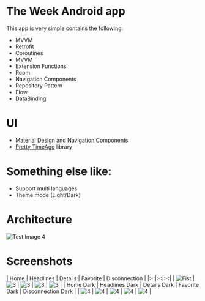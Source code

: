 # The Week Android app

This app is very simple contains the following:

- MVVM
- Retrofit
- Coroutines
- MVVM
- Extension Functions
- Room
- Navigation Components
- Repository Pattern
- Flow
- DataBinding

# UI

- Material Design and Navigation Components
- [Pretty TimeAgo](https://github.com/shamalka/Pretty-TimeAgo-android-library) library

# Something else like:

- Support multi languages
- Theme mode (Light/Dark)

# Architecture

![Test Image 4](https://developer.android.com/topic/libraries/architecture/images/final-architecture.png)

# Screenshots

| Home |  Headlines | Details | Favorite | Disconnection |
|:-:|:-:|:-:|
| ![Fist](screenshots/1.png?raw=true) | ![3](screenshots/2.png?raw=true) | ![3](screenshots/3.png?raw=true) | ![3](screenshots/4.png?raw=true) | ![3](screenshots/6.png?raw=true) |
| Home Dark | Headlines Dark |  Details Dark | Favorite Dark | Disconnection Dark |
| ![4](screenshots/7.png?raw=true) | ![4](screenshots/11.png?raw=true) | ![4](screenshots/8.png?raw=true) | ![4](screenshots/10.png?raw=true) | ![4](screenshots/12.png?raw=true) |
